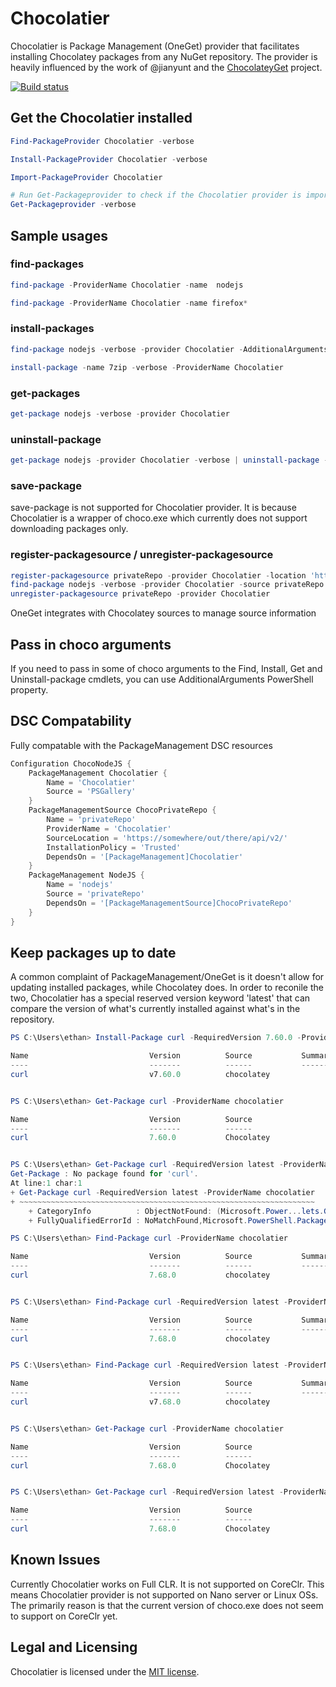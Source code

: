 # Chocolatier
Chocolatier is Package Management (OneGet) provider that facilitates installing Chocolatey packages from any NuGet repository. The provider is heavily influenced by the work of @jianyunt and the [ChocolateyGet](https://github.com/jianyunt/ChocolateyGet) project.

[![Build status](https://ci.appveyor.com/api/projects/status/14pwjwch40ww0cxd?svg=true)](https://ci.appveyor.com/project/ethanbergstrom/chocolatier)

## Get the Chocolatier installed
```PowerShell
Find-PackageProvider Chocolatier -verbose

Install-PackageProvider Chocolatier -verbose

Import-PackageProvider Chocolatier

# Run Get-Packageprovider to check if the Chocolatier provider is imported
Get-Packageprovider -verbose
```

## Sample usages
### find-packages
```PowerShell
find-package -ProviderName Chocolatier -name  nodejs

find-package -ProviderName Chocolatier -name firefox*
```

### install-packages
```PowerShell
find-package nodejs -verbose -provider Chocolatier -AdditionalArguments --exact | install-package

install-package -name 7zip -verbose -ProviderName Chocolatier
```
### get-packages
```PowerShell
get-package nodejs -verbose -provider Chocolatier
```
### uninstall-package
```PowerShell
get-package nodejs -provider Chocolatier -verbose | uninstall-package -AdditionalArguments '-y --remove-dependencies' -Verbose
```
### save-package

save-package is not supported for Chocolatier provider.
It is because Chocolatier is a wrapper of choco.exe which currently does not support downloading packages only.

### register-packagesource / unregister-packagesource
```PowerShell
register-packagesource privateRepo -provider Chocolatier -location 'https://somewhere/out/there/api/v2/'
find-package nodejs -verbose -provider Chocolatier -source privateRepo -AdditionalArguments --exact | install-package
unregister-packagesource privateRepo -provider Chocolatier
```

OneGet integrates with Chocolatey sources to manage source information

## Pass in choco arguments
If you need to pass in some of choco arguments to the Find, Install, Get and Uninstall-package cmdlets, you can use AdditionalArguments PowerShell property.

## DSC Compatability
Fully compatable with the PackageManagement DSC resources
```PowerShell
Configuration ChocoNodeJS {
	PackageManagement Chocolatier {
		Name = 'Chocolatier'
		Source = 'PSGallery'
	}
	PackageManagementSource ChocoPrivateRepo {
		Name = 'privateRepo'
		ProviderName = 'Chocolatier'
		SourceLocation = 'https://somewhere/out/there/api/v2/'
		InstallationPolicy = 'Trusted'
		DependsOn = '[PackageManagement]Chocolatier'
	}
	PackageManagement NodeJS {
		Name = 'nodejs'
		Source = 'privateRepo'
		DependsOn = '[PackageManagementSource]ChocoPrivateRepo'
	}
}
```

## Keep packages up to date
A common complaint of PackageManagement/OneGet is it doesn't allow for updating installed packages, while Chocolatey does.
In order to reconile the two, Chocolatier has a special reserved version keyword 'latest' that can compare the version of what's currently installed against what's in the repository.
```PowerShell
PS C:\Users\ethan> Install-Package curl -RequiredVersion 7.60.0 -ProviderName chocolatier -Force

Name                           Version          Source           Summary
----                           -------          ------           -------
curl                           v7.60.0          chocolatey


PS C:\Users\ethan> Get-Package curl -ProviderName chocolatier

Name                           Version          Source                           ProviderName
----                           -------          ------                           ------------
curl                           7.60.0           Chocolatey                       Chocolatier


PS C:\Users\ethan> Get-Package curl -RequiredVersion latest -ProviderName chocolatier
Get-Package : No package found for 'curl'.
At line:1 char:1
+ Get-Package curl -RequiredVersion latest -ProviderName chocolatier
+ ~~~~~~~~~~~~~~~~~~~~~~~~~~~~~~~~~~~~~~~~~~~~~~~~~~~~~~~~~~~~~~~~~~
    + CategoryInfo          : ObjectNotFound: (Microsoft.Power...lets.GetPackage:GetPackage) [Get-Package], Exception
    + FullyQualifiedErrorId : NoMatchFound,Microsoft.PowerShell.PackageManagement.Cmdlets.GetPackage

PS C:\Users\ethan> Find-Package curl -ProviderName chocolatier

Name                           Version          Source           Summary
----                           -------          ------           -------
curl                           7.68.0           chocolatey


PS C:\Users\ethan> Find-Package curl -RequiredVersion latest -ProviderName chocolatier

Name                           Version          Source           Summary
----                           -------          ------           -------
curl                           7.68.0           chocolatey


PS C:\Users\ethan> Find-Package curl -RequiredVersion latest -ProviderName chocolatier | Install-Package -Force

Name                           Version          Source           Summary
----                           -------          ------           -------
curl                           v7.68.0          chocolatey


PS C:\Users\ethan> Get-Package curl -ProviderName chocolatier

Name                           Version          Source                           ProviderName
----                           -------          ------                           ------------
curl                           7.68.0           Chocolatey                       Chocolatier


PS C:\Users\ethan> Get-Package curl -RequiredVersion latest -ProviderName chocolatier

Name                           Version          Source                           ProviderName
----                           -------          ------                           ------------
curl                           7.68.0           Chocolatey                       Chocolatier


```

## Known Issues
Currently Chocolatier works on Full CLR.
It is not supported on CoreClr.
This means Chocolatier provider is not supported on Nano server or Linux OSs.
The primarily reason is that the current version of choco.exe does not seem to support on CoreClr yet.

## Legal and Licensing
Chocolatier is licensed under the [MIT license](./LICENSE.txt).
